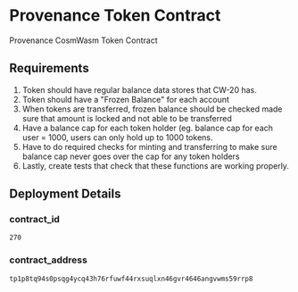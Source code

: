 # Provenance Token Contract

Provenance CosmWasm Token Contract

## Requirements

1. Token should have regular balance data stores that CW-20 has.
2. Token should have a "Frozen Balance" for each account
3. When tokens are transferred, frozen balance should be checked made sure that amount is locked and not able to be transferred
4. Have a balance cap for each token holder (eg. balance cap for each user = 1000, users can only hold up to 1000 tokens.
5. Have to do required checks for minting and transferring to make sure balance cap never goes over the cap for any token holders
6. Lastly, create tests that check that these functions are working properly. 


## Deployment Details

### contract_id
```
270
```

### contract_address
```
tp1p8tq94s0psqg4ycq43h76rfuwf44rxsuqlxn46gvr4646angvwms59rrp8
```
